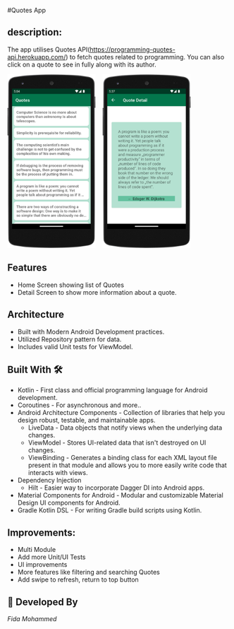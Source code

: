 #Quotes App

## description: 

The app utilises Quotes API(https://programming-quotes-api.herokuapp.com/) to fetch quotes related to programming. You can also click on a quote to see in fully along with its author.

<img  src="/QuotesList.png" width="200"/> &nbsp;&nbsp;  <img  src="/quote_detail.png" width="200"/> &nbsp;&nbsp; 

## Features
* Home Screen showing list of Quotes
* Detail Screen to show more information about a quote.

## Architecture
* Built with Modern Android Development practices.
* Utilized Repository pattern for data.
* Includes valid Unit tests for ViewModel.

## Built With 🛠
- Kotlin - First class and official programming language for Android development.
- Coroutines - For asynchronous and more..
- Android Architecture Components - Collection of libraries that help you design robust, testable, and maintainable apps.
    - LiveData - Data objects that notify views when the underlying data changes.
    - ViewModel - Stores UI-related data that isn't destroyed on UI changes.
    - ViewBinding - Generates a binding class for each XML layout file present in that module and allows you to more easily write code that interacts with views.
- Dependency Injection
    - Hilt - Easier way to incorporate Dagger DI into Android apps.
- Material Components for Android - Modular and customizable Material Design UI components for Android.
- Gradle Kotlin DSL - For writing Gradle build scripts using Kotlin.

## Improvements:
- Multi Module
- Add more Unit/UI Tests
- UI improvements
- More features like filtering and searching Quotes
- Add swipe to refresh, return to top button 

## 👨 Developed By
*Fida Mohammed*
